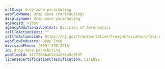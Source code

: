 ```yaml
---
urlSlug: drop-zone-parachuting
webflowName: Drop Zone (Parachuting)
displayname: drop-zone-parachuting
agencyId: njdot
agencyAdditionalContext: Division of Aeronautics
callToActionText: ""
callToActionLink: https://nj.gov/transportation/freight/aviation/faqs.shtm#registration
webflowIndustry: Drop Zone
divisionPhone: (609) 530-2913
id: drop-zone-parachuting
webflowId: 5f772968a67e4a2f6a5c0f37
licenseCertificationClassification: LICENSE
---
```

